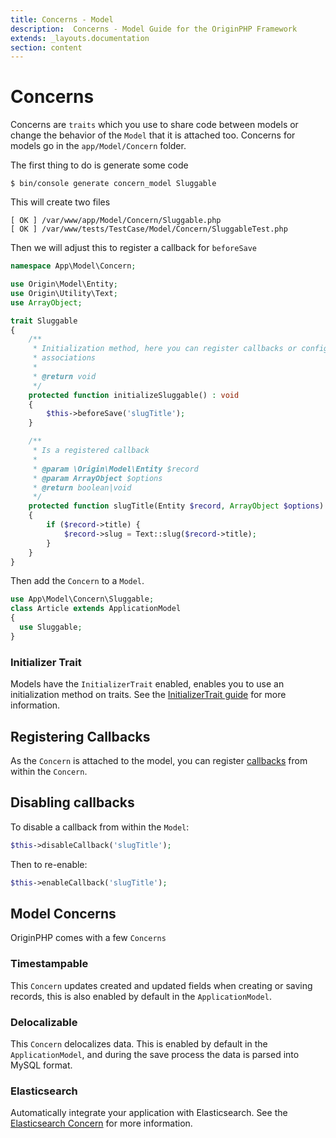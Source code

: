 ```yaml
---
title: Concerns - Model
description:  Concerns - Model Guide for the OriginPHP Framework
extends: _layouts.documentation
section: content
---
```

# Concerns

Concerns are `traits` which you use to share code between models or change the behavior of the `Model` that it is attached too. Concerns for models go in the `app/Model/Concern` folder.

The first thing to do is generate some code

```linux
$ bin/console generate concern_model Sluggable
```

This will create two files

```
[ OK ] /var/www/app/Model/Concern/Sluggable.php
[ OK ] /var/www/tests/TestCase/Model/Concern/SluggableTest.php
```

Then we will adjust this to register a callback for `beforeSave`

```php
namespace App\Model\Concern;

use Origin\Model\Entity;
use Origin\Utility\Text;
use ArrayObject;

trait Sluggable
{
    /**
     * Initialization method, here you can register callbacks or configure model
     * associations
     *
     * @return void
     */
    protected function initializeSluggable() : void
    {
        $this->beforeSave('slugTitle');
    }

    /**
     * Is a registered callback
     *
     * @param \Origin\Model\Entity $record
     * @param ArrayObject $options
     * @return boolean|void
     */
    protected function slugTitle(Entity $record, ArrayObject $options)
    {
        if ($record->title) {
            $record->slug = Text::slug($record->title);
        }
    }
}
```

Then add the `Concern` to a `Model`.

```php
use App\Model\Concern\Sluggable;
class Article extends ApplicationModel
{
  use Sluggable;
}
```

### Initializer Trait

Models have the `InitializerTrait` enabled, enables you to use an initialization method on traits. See the [InitializerTrait guide](/docs/initializer-trait) for more information.


## Registering Callbacks

As the `Concern` is attached to the model, you can register [callbacks](/docs/model/callbacks) from within the `Concern`.

## Disabling callbacks

To disable a callback from within the `Model`:

```php
$this->disableCallback('slugTitle');
```

Then to re-enable:

```php
$this->enableCallback('slugTitle');
```

## Model Concerns

OriginPHP comes with a few `Concerns` 

### Timestampable

This `Concern` updates created and updated fields when creating or saving records, this is also enabled by default in the `ApplicationModel`.

### Delocalizable

This `Concern` delocalizes data. This is enabled by default in the `ApplicationModel`, and during the save process the data is parsed into MySQL format.

### Elasticsearch

Automatically integrate your application with Elasticsearch. See the [Elasticsearch Concern](/docs/model/elasticsearch-concern) for more information.
